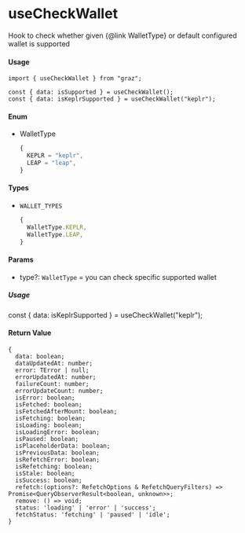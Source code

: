# useCheckWallet

Hook to check whether given {@link WalletType} or default configured wallet is supported

#### Usage

```tsx
import { useCheckWallet } from "graz";

const { data: isSupported } = useCheckWallet();
const { data: isKeplrSupported } = useCheckWallet("keplr");
```

#### Enum

- WalletType
  ```ts
  {
    KEPLR = "keplr",
    LEAP = "leap",
  }
  ```

#### Types

- `WALLET_TYPES`
  ```ts
  {
    WalletType.KEPLR,
    WalletType.LEAP,
  }
  ```

#### Params

- type?: `WalletType` = you can check specific supported wallet

##### Usage

const { data: isKeplrSupported } = useCheckWallet("keplr");

#### Return Value

```tsx
{
  data: boolean;
  dataUpdatedAt: number;
  error: TError | null;
  errorUpdatedAt: number;
  failureCount: number;
  errorUpdateCount: number;
  isError: boolean;
  isFetched: boolean;
  isFetchedAfterMount: boolean;
  isFetching: boolean;
  isLoading: boolean;
  isLoadingError: boolean;
  isPaused: boolean;
  isPlaceholderData: boolean;
  isPreviousData: boolean;
  isRefetchError: boolean;
  isRefetching: boolean;
  isStale: boolean;
  isSuccess: boolean;
  refetch:(options?: RefetchOptions & RefetchQueryFilters) => Promise<QueryObserverResult<boolean, unknown>>;
  remove: () => void;
  status: 'loading' | 'error' | 'success';
  fetchStatus: 'fetching' | 'paused' | 'idle';
}
```
